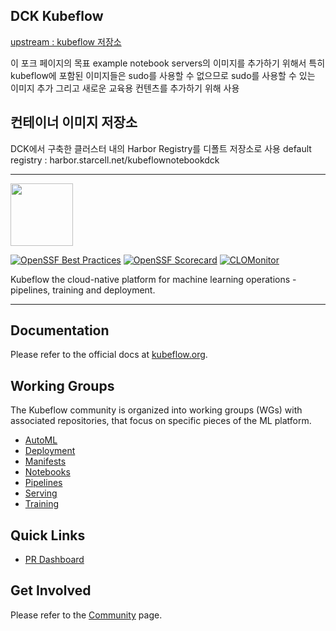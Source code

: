 ## DCK Kubeflow
[upstream : kubeflow 저장소](https://github.com/kubeflow/kubeflow)

이 포크 페이지의 목표
example notebook servers의 이미지를 추가하기 위해서
특히 kubeflow에 포함된 이미지들은 sudo를 사용할 수 없으므로 sudo를 사용할 수 있는 이미지 추가
그리고 새로운 교육용 컨텐츠를 추가하기 위해 사용

## 컨테이너 이미지 저장소  


DCK에서 구축한 클러스터 내의 Harbor Registry를 디폴트 저장소로 사용
default registry : harbor.starcell.net/kubeflownotebookdck


---
<img src="https://www.kubeflow.org/images/logo.svg" width="100">

[![OpenSSF Best Practices](https://bestpractices.coreinfrastructure.org/projects/2660/badge)](https://bestpractices.coreinfrastructure.org/projects/2660) [![OpenSSF Scorecard](https://api.securityscorecards.dev/projects/github.com/kubeflow/kubeflow/badge)](https://securityscorecards.dev/viewer/?uri=github.com/kubeflow/kubeflow) [![CLOMonitor](https://img.shields.io/endpoint?url=https://clomonitor.io/api/projects/cncf/kubeflow/badge)](https://clomonitor.io/projects/cncf/kubeflow)

Kubeflow the cloud-native platform for machine learning operations - pipelines, training and deployment.

---

## Documentation
Please refer to the official docs at [kubeflow.org](http://kubeflow.org).

## Working Groups
The Kubeflow community is organized into working groups (WGs) with associated repositories, that focus on specific pieces of the ML platform. 

* [AutoML](https://github.com/kubeflow/community/tree/master/wg-automl)
* [Deployment](https://github.com/kubeflow/community/tree/master/wg-deployment)
* [Manifests](https://github.com/kubeflow/community/tree/master/wg-manifests)
* [Notebooks](https://github.com/kubeflow/community/tree/master/wg-notebooks)
* [Pipelines](https://github.com/kubeflow/community/tree/master/wg-pipelines)
* [Serving](https://github.com/kubeflow/community/tree/master/wg-serving)
* [Training](https://github.com/kubeflow/community/tree/master/wg-training)

## Quick Links
* [PR Dashboard](https://k8s-gubernator.appspot.com/pr)

## Get Involved
Please refer to the [Community](https://www.kubeflow.org/docs/about/community/) page.

